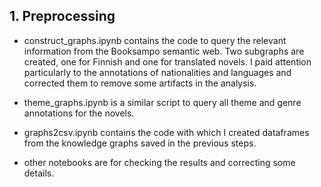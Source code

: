 ## 1. Preprocessing

- construct_graphs.ipynb contains the code to query the relevant information from the Booksampo semantic web. Two subgraphs are created, one for Finnish and one for translated novels. I paid attention particularly to the annotations of nationalities and languages and corrected them to remove some artifacts in the analysis.

- theme_graphs.ipynb is a similar script to query all theme and genre annotations for the novels.

- graphs2csv.ipynb contains the code with which I created dataframes from the knowledge graphs saved in the previous steps.

- other notebooks are for checking the results and correcting some details.